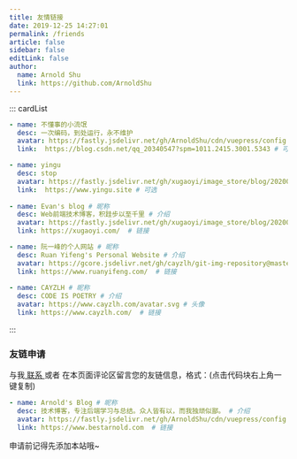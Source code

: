 ```yaml
---
title: 友情链接
date: 2019-12-25 14:27:01
permalink: /friends
article: false
sidebar: false
editLink: false
author:
  name: Arnold Shu
  link: https://github.com/ArnoldShu
---
```


<!--
普通卡片列表容器，可用于友情链接、项目推荐、古诗词展示等。
cardList 后面可跟随一个数字表示每行最多显示多少个，选值范围1~4，默认3。在小屏时会根据屏幕宽度减少每行显示数量。
-->
::: cardList
```yaml
- name: 不懂事的小流氓
  desc: 一次编码，到处运行，永不维护
  avatar: https://fastly.jsdelivr.net/gh/ArnoldShu/cdn/vuepress/config.ts/avatar1.jpg # 头像
  link:  https://blog.csdn.net/qq_20340547?spm=1011.2415.3001.5343 # 可选

- name: yingu
  desc: stop
  avatar: https://fastly.jsdelivr.net/gh/xugaoyi/image_store/blog/20200103123203.jpg # 头像
  link:  https://www.yingu.site # 可选
  
- name: Evan's blog # 昵称
  desc: Web前端技术博客，积跬步以至千里 # 介绍
  avatar: https://fastly.jsdelivr.net/gh/xugaoyi/image_store/blog/20200103123203.jpg # 头像
  link: https://xugaoyi.com/  # 链接

- name: 阮一峰的个人网站 # 昵称
  desc: Ruan Yifeng's Personal Website # 介绍
  avatar: https://gcore.jsdelivr.net/gh/cayzlh/git-img-repository@master/uPic/caLteS.jpg # 头像
  link: https://www.ruanyifeng.com/  # 链接
    
- name: CAYZLH # 昵称
  desc: CODE IS POETRY # 介绍
  avatar: https://www.cayzlh.com/avatar.svg # 头像
  link: https://www.cayzlh.com/  # 链接
```
:::


### 友链申请

与我[ 联系 ](/about/#联系)或者 在本页面评论区留言您的友链信息，格式：(点击代码块右上角一键复制)


```yaml
- name: Arnold's Blog # 昵称
  desc: 技术博客，专注后端学习与总结。众人皆有以，而我独顽似鄙。 # 介绍
  avatar: https://fastly.jsdelivr.net/gh/ArnoldShu/cdn/vuepress/config.ts/avatar.jpg # 头像
  link: https://www.bestarnold.com  # 链接
```

申请前记得先添加本站哦~
